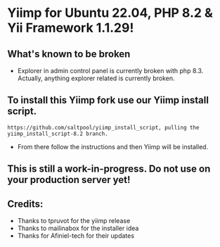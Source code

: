 # Yiimp for Ubuntu 22.04, PHP 8.2 & Yii Framework 1.1.29!
## What's known to be broken
- Explorer in admin control panel is currently broken with php 8.3. Actually, anything explorer related is currently broken.

## To install this Yiimp fork use our Yiimp install script.
```
https://github.com/saltpool/yiimp_install_script, pulling the yiimp_install_script-8.2 branch.
```
-  From there follow the instructions and then Yiimp will be installed.

## This is still a work-in-progress. Do not use on your production server yet!

## Credits:

* Thanks to tpruvot for the yiimp release
* Thanks to mailinabox for the installer idea
* Thanks for Afiniel-tech for their updates
